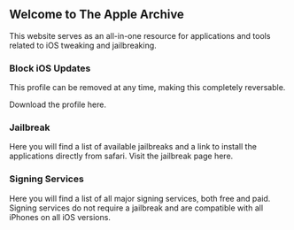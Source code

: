 ## Welcome to The Apple Archive

This website serves as an all-in-one resource for applications and tools related to iOS tweaking and jailbreaking.

### Block iOS Updates

This profile can be removed at any time, making this completely reversable.

Download the profile here.

### Jailbreak

Here you will find a list of available jailbreaks and a link to install the applications directly from safari. 
Visit the jailbreak page here.

### Signing Services

Here you will find a list of all major signing services, both free and paid. 
Signing services do not require a jailbreak and are compatible with all iPhones on all iOS versions.


